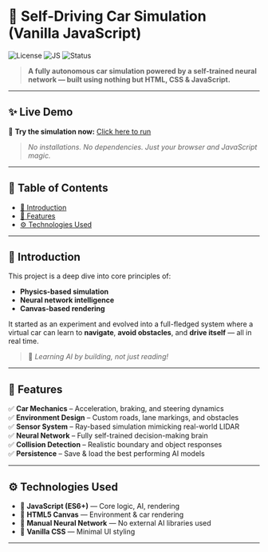 # 🚗 Self-Driving Car Simulation (Vanilla JavaScript)

![License](https://img.shields.io/badge/license-MIT-green)
![JS](https://img.shields.io/badge/JavaScript-ES6-yellow)
![Status](https://img.shields.io/badge/status-In%20Progress-blue)

> **A fully autonomous car simulation powered by a self-trained neural network — built using nothing but HTML, CSS & JavaScript.**

---

## ✨ Live Demo

🔗 **Try the simulation now:** [Click here to run](https://self-driving-technology.netlify.app/)

> *No installations. No dependencies. Just your browser and JavaScript magic.*

---

## 📖 Table of Contents

- [📍 Introduction](#-introduction)
- [🧠 Features](#-features)
- [⚙️ Technologies Used](#️-technologies-used)
  
---

## 📍 Introduction

This project is a deep dive into core principles of:
- **Physics-based simulation**
- **Neural network intelligence**
- **Canvas-based rendering**

It started as an experiment and evolved into a full-fledged system where a virtual car can learn to **navigate**, **avoid obstacles**, and **drive itself** — all in real time.

> 🚀 *Learning AI by building, not just reading!*

---

## 🧠 Features

✅ **Car Mechanics** – Acceleration, braking, and steering dynamics  
✅ **Environment Design** – Custom roads, lane markings, and obstacles  
✅ **Sensor System** – Ray-based simulation mimicking real-world LIDAR  
✅ **Neural Network** – Fully self-trained decision-making brain  
✅ **Collision Detection** – Realistic boundary and object responses  
✅ **Persistence** – Save & load the best performing AI models  

---

## ⚙️ Technologies Used

- 🔵 **JavaScript (ES6+)** — Core logic, AI, rendering
- 🎨 **HTML5 Canvas** — Environment & car rendering
- 🧩 **Manual Neural Network** — No external AI libraries used
- 🧪 **Vanilla CSS** — Minimal UI styling

---

